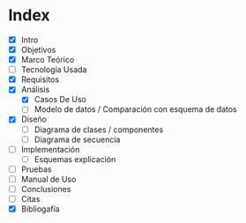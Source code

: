 # Index

- [x] Intro
- [x] Objetivos
- [x] Marco Teórico
- [ ] Tecnología Usada
- [x] Requisitos
- [x] Análisis
  - [x] Casos De Uso
  - [ ] Modelo de datos / Comparación con esquema de datos
- [x] Diseño
  - [ ] Diagrama de clases / componentes
  - [ ] Diagrama de secuencia
- [ ] Implementación
  - [ ] Esquemas explicación
- [ ] Pruebas
- [ ] Manual de Uso
- [ ] Conclusiones
- [ ] Citas
- [x] Bibliogafía